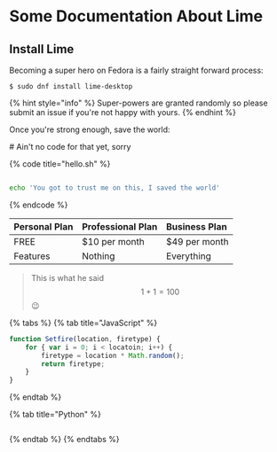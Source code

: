 # Some Documentation About Lime

## Install Lime

Becoming a super hero on Fedora is a fairly straight forward process:

```
$ sudo dnf install lime-desktop
```

{% hint style="info" %}
 Super-powers are granted randomly so please submit an issue if you're not happy with yours.
{% endhint %}

Once you're strong enough, save the world:

\# Ain't no code for that yet, sorry

{% code title="hello.sh" %}
```bash

echo 'You got to trust me on this, I saved the world'
```
{% endcode %}

| Personal Plan | Professional Plan | Business Plan |
| :--- | :--- | :--- |
| FREE | $10 per month | $49 per month |
| Features | Nothing | Everything |

> This is what he said $$1 + 1 = 100$$ 😉

{% tabs %}
{% tab title="JavaScript" %}
```javascript
function Setfire(location, firetype) {
    for { var i = 0; i < locatoin; i++) {
        firetype = location * Math.random();
        return firetype;
    }
}
```
{% endtab %}

{% tab title="Python" %}
```python

```
{% endtab %}
{% endtabs %}




